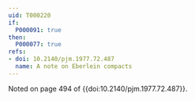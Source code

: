 ```yaml
---
uid: T000220
if:
  P000091: true
then:
  P000077: true
refs:
- doi: 10.2140/pjm.1977.72.487
  name: A note on Eberlein compacts
---
```


Noted on page 494 of {{doi:10.2140/pjm.1977.72.487}}.

